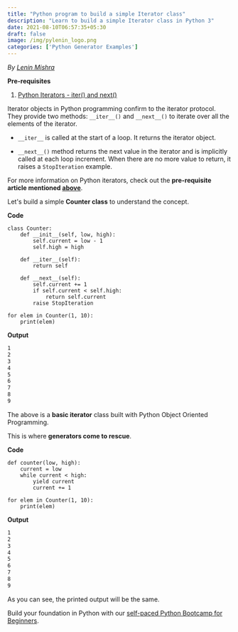```yaml
---
title: "Python program to build a simple Iterator class"
description: "Learn to build a simple Iterator class in Python 3"
date: 2021-08-10T06:57:35+05:30
draft: false
image: /img/pylenin_logo.png
categories: ['Python Generator Examples']
---
```

<div class="sharethis-inline-follow-buttons"></div>

*By [Lenin Mishra](https://www.pylenin.com/authors/#lenin-mishra)*

**Pre-requisites**

1. [Python Iterators - iter() and next()](https://www.pylenin.com/blogs/python-iterators/)

Iterator objects in Python programming confirm to the iterator 
protocol. They provide two methods: `__iter__()` and `__next__()` 
to iterate over all the elements of the iterator.

* `__iter__` is called at the start of a loop. It returns the iterator object.

* `__next__()` method returns the next value in the iterator and is implicitly called at each loop increment. When there are no more value to return, it raises a `StopIteration` example.

For more information on Python iterators, check out the **pre-requisite article mentioned [above](https://www.pylenin.com/blogs/python-iterators/)**.

Let's build a simple **Counter class** to understand the concept.

**Code**

```python3
class Counter:
    def __init__(self, low, high):
        self.current = low - 1
        self.high = high

    def __iter__(self):
        return self

    def __next__(self):
        self.current += 1
        if self.current < self.high:
            return self.current
        raise StopIteration

for elem in Counter(1, 10):
    print(elem)
```

**Output**

```bash
1
2
3
4
5
6
7
8
9
```

The above is a **basic iterator** class built with Python Object Oriented Programming.

This is where **generators come to rescue**.

**Code**

```python3
def counter(low, high):
    current = low
    while current < high:
        yield current
        current += 1

for elem in Counter(1, 10):
    print(elem)
```

**Output**

```bash
1
2
3
4
5
6
7
8
9
```

As you can see, the printed output will be the same. 

Build your foundation in Python with our [self-paced Python Bootcamp for Beginners](https://www.pylenin.com/python-bootcamp/).